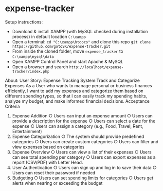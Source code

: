 # expense-tracker

Setup instructions:
- Download & install XAMPP (with MySQL checked during installation process) in default location ```C:\xampp```
- Open a terminal:
  ```cd "C:\xampp\htdocs"``` and clone this repo ```git clone https://github.com/gotoSK/expense-tracker.git```
- From inside the cloned folder, move ```expense_tracker``` to ```C:\xampp\mysql\data```
- Open XAMPP Control Panel and start Apache & MySQL
- Open a browser and search ```http://localhost/expense-tracker/index.php```

About:
User Story: Expense Tracking System
Track and Categorize Expenses
As a User who wants to manage personal or business finances efficiently, I want to add my expenses and categorize them based on different spending types, so that I can easily track my spending habits, analyze my budget, and make informed financial decisions.
Acceptance Criteria
1. Expense Addition
○ Users can input an expense amount
○ Users can provide a description for the expense
○ Users can select a date for the expense
○ Users can assign a category (e.g., Food, Travel, Rent, Entertainment)
2. Expense Categorization
○ The system should provide predefined categories
○ Users can create custom categories
○ Users can filter and view expenses based on categories
3. Expense Overview
○ Users can view a list of their expenses
○ Users can see total spending per category
○ Users can export expenses as a report (CSV/PDF) with Letter Head.
4. User Authentication
○ Users can sign up and log in to save their data
○ Users can reset their password if needed
5. Budgeting
○ Users can set spending limits for categories
○ Users get alerts when nearing or exceeding the budget
